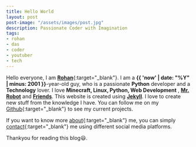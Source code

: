 ```yaml
---
title: Hello World
layout: post
post-image: "/assets/images/post.jpg"
description: Passionate Coder with Imagination
tags:
- rohan
- das
- coder
- youtuber
- tech
---
```


Hello everyone, I am [**Rohan**](https://www.instagram.com/RohanDasrd){:target="_blank"}. I am  a **{{ 'now' | date: "%Y" | minus: 2001 }}**-year-old guy, who is a passionate **Python** developer and  a **Technology**  lover. I love **Minecraft, Linux, Python, Web Development** , [**Mr. Robot**](https://en.wikipedia.org/wiki/Mr._Robot) and [**Friends**](https://en.wikipedia.org/wiki/Friends). This website is created using [**Jekyll**](https://jekyllrb.com/). I love to create new stuff from the  knowledge I have. You can follow me on my [Github](https://github.com/RohanDas28){:target="_blank"} to see my current projects. 

If you want to know more [about]({{site.url}}{{site.baseurl}}/#about){:target="_blank"} me, you can simply [contact]({{site.url}}{{site.baseurl}}/#contact){:target="_blank"} me using different social media platforms.<br>

Thankyou for reading this blog😃.